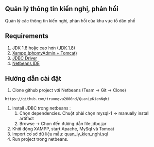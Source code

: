 ## Quản lý thông tin kiến nghị, phản hồi
Quản lý các thông tin kiến nghị, phản hồi của khu vực tổ dân phố

## Requirements

1. JDK 1.8 hoặc cao hơn ([JDK 1.8](https://www.oracle.com/java/technologies/javase/javase-jdk8-downloads.html))
1. [Xampp (phpmyAdmin + Tomcat)](https://www.apachefriends.org/index.html)
1. [JDBC Driver](https://dev.mysql.com/downloads/file/?id=465644)
1. [Netbeans IDE](https://netbeans.apache.org/download/index.html)


## Hướng dẫn cài đặt

1. Clone github project với Netbeans (Team -> Git -> Clone)
```
https://github.com/truongvu2000nd/QuanLyKienNghi
```
1. Install JDBC trong netbeans :
    1. Chọn dependencies. Chuột phải chọn mysql-1 -> manually install artifact
    1. Browse -> Chọn đến đường dẫn file jdbc.jar
1. Khởi động XAMPP, start Apache, MySql và Tomcat
1. Import cơ sở dữ liệu mẫu: [quan_ly_kien_nghi.sql](https://drive.google.com/drive/folders/1FyGZ-H8dTOGCU1y8egz_7rJRcbbZ7XaX)
1. Run project trong netbeans.